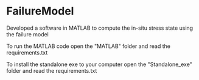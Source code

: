 # FailureModel

Developed a software in MATLAB to compute the in-situ stress state using the failure model

To run the MATLAB code open the "MATLAB" folder and read the requirements.txt

To install the standalone exe to your computer open the "Standalone_exe" folder and read the requirements.txt